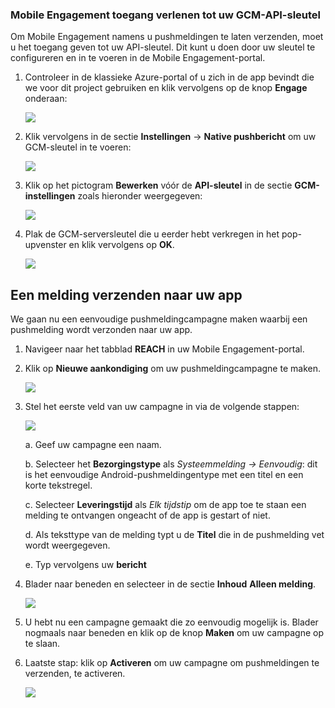 ### Mobile Engagement toegang verlenen tot uw GCM-API-sleutel
Om Mobile Engagement namens u pushmeldingen te laten verzenden, moet u het toegang geven tot uw API-sleutel. Dit kunt u doen door uw sleutel te configureren en in te voeren in de Mobile Engagement-portal.

1. Controleer in de klassieke Azure-portal of u zich in de app bevindt die we voor dit project gebruiken en klik vervolgens op de knop **Engage** onderaan:
   
    ![](./media/mobile-engagement-android-send-push/engage-button.png)
2. Klik vervolgens in de sectie **Instellingen** -> **Native pushbericht** om uw GCM-sleutel in te voeren:
   
    ![](./media/mobile-engagement-android-send-push/engagement-portal.png)
3. Klik op het pictogram **Bewerken** vóór de **API-sleutel** in de sectie **GCM-instellingen** zoals hieronder weergegeven:
   
    ![](./media/mobile-engagement-android-send-push/native-push-settings.png)
4. Plak de GCM-serversleutel die u eerder hebt verkregen in het pop-upvenster en klik vervolgens op **OK**.
   
    ![](./media/mobile-engagement-android-send-push/api-key.png)

## <a id="send"></a>Een melding verzenden naar uw app
We gaan nu een eenvoudige pushmeldingcampagne maken waarbij een pushmelding wordt verzonden naar uw app.

1. Navigeer naar het tabblad **REACH** in uw Mobile Engagement-portal.
2. Klik op **Nieuwe aankondiging** om uw pushmeldingcampagne te maken.
   
    ![](./media/mobile-engagement-android-send-push/new-announcement.png)
3. Stel het eerste veld van uw campagne in via de volgende stappen:
   
    ![](./media/mobile-engagement-android-send-push/campaign-first-params.png)
   
    a. Geef uw campagne een naam.
   
    b. Selecteer het **Bezorgingstype** als *Systeemmelding -> Eenvoudig*: dit is het eenvoudige Android-pushmeldingentype met een titel en een korte tekstregel.
   
    c. Selecteer **Leveringstijd** als *Elk tijdstip* om de app toe te staan een melding te ontvangen ongeacht of de app is gestart of niet.
   
    d. Als teksttype van de melding typt u de **Titel** die in de pushmelding vet wordt weergegeven.
   
    e. Typ vervolgens uw **bericht**
4. Blader naar beneden en selecteer in de sectie **Inhoud** **Alleen melding**.
   
    ![](./media/mobile-engagement-android-send-push/campaign-content.png)
5. U hebt nu een campagne gemaakt die zo eenvoudig mogelijk is. Blader nogmaals naar beneden en klik op de knop **Maken** om uw campagne op te slaan.
6. Laatste stap: klik op **Activeren** om uw campagne om pushmeldingen te verzenden, te activeren.
   
    ![](./media/mobile-engagement-android-send-push/campaign-activate.png)

<!--HONumber=Sep16_HO3-->


